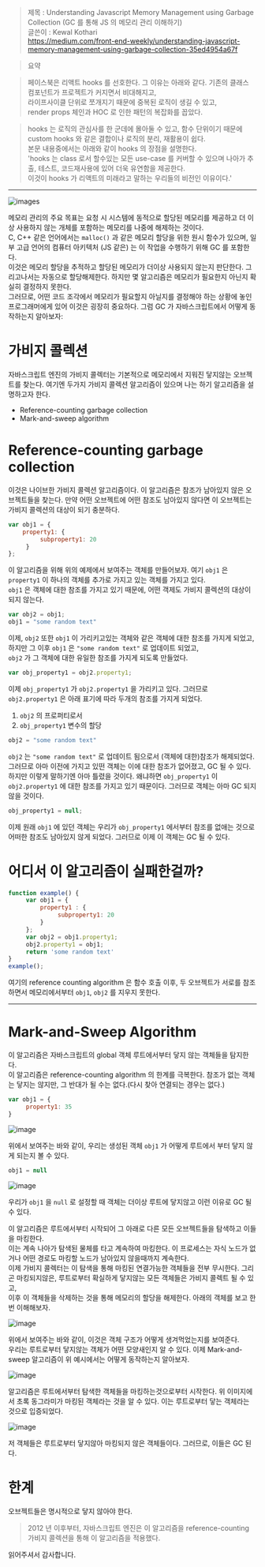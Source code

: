 > 제목 : Understanding Javascript Memory Management using Garbage Collection (GC 를 통해 JS 의 메모리 관리 이해하기)  
> 글쓴이 : Kewal Kothari  
> https://medium.com/front-end-weekly/understanding-javascript-memory-management-using-garbage-collection-35ed4954a67f  

> 요약

>
> 페이스북은 리액트 hooks 를 선호한다. 그 이유는 아래와 같다.
> 기존의 클래스 컴포넌트가 프로젝트가 커지면서 비대해지고,  
> 라이프사이클 단위로 쪼개지기 때문에 중복된 로직이 생길 수 있고,  
> render props 체인과 HOC 로 인한 패턴의 복잡화를 꼽았다.   

> hooks 는 로직의 관심사를 한 군데에 몰아둘 수 있고, 함수 단위이기 때문에 custom hooks 와 같은 결합이나 로직의 분리, 재활용이 쉽다.    
> 본문 내용중에서는 아래와 같이 hooks 의 장점을 설명한다.  
> 'hooks 는 class 로서 할수있는 모든 use-case 를 커버할 수 있으며 나아가 추출, 테스트, 코드재사용에 있어 더욱 유연함을 제공한다.  
> 이것이 hooks 가 리액트의 미래라고 말하는 우리들의 비전인 이유이다.'

---

![images](https://miro.medium.com/max/700/0*US4yPDoZAq8_44_H)

메모리 관리의 주요 목표는 요청 시 시스템에 동적으로 할당된 메모리를 제공하고 더 이상 사용하지 않는 개체를 포함하는 메모리를 나중에 해제하는 것이다.  
C, C++ 같은 언어에서는 `malloc()` 과 같은 메모리 할당을 위한 원시 함수가 있으며, 일부 고급 언어의 컴퓨터 아키텍처 (JS 같은) 는 이 작업을 수행하기 위해 GC 를 포함한다.  
이것은 메모리 할당을 추적하고 할당된 메모리가 더이상 사용되지 않는지 판단한다. 그리고나서는 자동으로 할당해제한다. 하지만 몇 알고리즘은 메모리가 필요한지 아닌지 확실히 결정하지 못한다.  
그러므로, 어떤 코드 조각에서 메모리가 필요할지 아닐지를 결정해야 하는 상황에 놓인 프로그래머에게 있어 이것은 굉장히 중요하다. 
그럼 GC 가 자바스크립트에서 어떻게 동작하는지 알아보자:

# 가비지 콜렉션

자바스크립트 엔진의 가비지 콜렉터는 기본적으로 메모리에서 지워진 닿지않는 오브젝트를 찾는다. 여기엔 두가지 가비지 콜렉션 알고리즘이 있으며 나는 하기 알고리즘을 설명하고자 한다.

- Reference-counting garbage collection
- Mark-and-sweep algorithm

# Reference-counting garbage collection

이것은 나이브한 가비지 콜렉션 알고리즘이다. 이 알고리즘은 참조가 남아있지 않은 오브젝트들을 찾는다. 만약 어떤 오브젝트에 어떤 참조도 남아있지 않다면 이 오브젝트는  
가비지 콜렉션의 대상이 되기 충분하다.

```javascript
var obj1 = {
    property1: {
         subproperty1: 20
     }
};
```

이 알고리즘을 위해 위의 예제에서 보여주는 객체를 만들어보자. 여기 `obj1` 은 `property1` 이 하나의 객체를 추가로 가지고 있는 객체를 가지고 있다.  
`obj1` 은 객체에 대한 참조를 가지고 있기 때문에, 어떤 객제도 가비지 콜렉션의 대상이 되지 않는다.

```javascript
var obj2 = obj1;
obj1 = "some random text"
```

이제, `obj2` 또한 `obj1` 이 가리키고있는 객체와 같은 객체에 대한 참조를 가지게 되었고, 하지만 그 이후 `obj1` 은 `"some random text"` 로 업데이트 되었고,  
`obj2` 가 그 객체에 대한 유일한 참조를 가지게 되도록 만들었다.

```javascript
var obj_property1 = obj2.property1;
```

이제 `obj_property1` 가 `obj2.property1` 을 가리키고 있다. 그러므로 `obj2.property1` 은 아래 표기에 따라 두개의 참조를 가지게 되었다.

1. `obj2` 의 프로퍼티로서
2. `obj_property1` 변수의 할당

```javascript
obj2 = "some random text"
```

`obj2` 는 `"some random text"` 로 업데이트 됨으로서 (객체에 대한)참조가 해제되었다. 그러므로 아마 이전에 가지고 있떤 객체는 이에 대한 참조가 없어졌고, GC 될 수 있다.  
하지만 이렇게 말하기엔 아마 틀렸을 것이다. 왜냐하면 `obj_property1` 이 `obj2.property1` 에 대한 참조를 가지고 있기 때문이다. 그러므로 객체는 아마 GC 되지 않을 것이다.

```javascript
obj_property1 = null;
``` 

이제 원래 `obj1` 에 있던 객체는 우리가 `obj_property1` 에서부터 참조를 없애는 것으로 어떠한 참조도 남아있지 않게 되었다. 그러므로 이제 이 객체는 GC 될 수 있다.

# 어디서 이 알고리즘이 실패한걸까?

```javascript
function example() {
     var obj1 = {
         property1 : {
              subproperty1: 20
         }
     };
     var obj2 = obj1.property1;
     obj2.property1 = obj1;
     return 'some random text'
}
example();
```

여기의 reference counting algorithm 은 함수 호출 이후, 두 오브젝트가 서로를 참조하면서 메모리에서부터 `obj1`, `obj2` 를 지우지 못한다.

---

# Mark-and-Sweep Algorithm

이 알고리즘은 자바스크립트의 global 객체 루트에서부터 닿지 않는 객체들을 탐지한다.  
이 알고리즘은 reference-counting algorithm 의 한계를 극복한다. 참조가 없는 객체는 닿지는 않지만, 그 반대가 될 수는 없다.(다시 찾아 연결되는 경우는 없다.)

```javascript
var obj1 = {
     property1: 35
}

```

![image](https://miro.medium.com/max/221/1*d-1V74jWR6gqkBxHhlom4A.png)

위에서 보여주는 바와 같이, 우리는 생성된 객체 `obj1` 가 어떻게 루트에서 부터 닿지 않게 되는지 볼 수 있다.

```javascript
obj1 = null
```

![image](https://miro.medium.com/max/520/1*Qc2ts7uiKU69rxLF5mYWcw.png)

우리가 `obj1` 을 `null` 로 설정할 때 객체는 더이상 루트에 닿지않고 이런 이유로 GC 될 수 있다.

이 알고리즘은 루트에서부터 시작되어 그 아래로 다른 모든 오브젝트들을 탐색하고 이들을 마킹한다.  
이는 계속 나아가 탐색된 물체를 타고 계속하여 마킹한다. 이 프로세스는 자식 노드가 없거나 어떤 경로도 마킹할 노드가 남아있지 않을때까지 계속한다.  
이제 가비지 콜렉터는 이 탐색을 통해 마킹된 연결가능한 객체들을 전부 무시한다. 그리곤 마킹되지않은, 루트로부터 확실하게 닿지않는 모든 객체들은 가비지 콜렉트 될 수 있고,  
이후 이 객체들을 삭제하는 것을 통해 메모리의 할당을 해제한다. 아래의 객체를 보고 한번 이해해보자.

![image](https://miro.medium.com/max/700/1*xndeuwtgCays2lrx2OKoMQ.png)

위에서 보여주는 바와 같이, 이것은 객체 구조가 어떻게 생겨먹었는지를 보여준다.  
우리는 루트로부터 닿지않는 객체가 어떤 모양새인지 알 수 있다. 이제 Mark-and-sweep 알고리즘이 위 예시에서는 어떻게 동작하는지 알아보자.

![image](https://miro.medium.com/max/700/1*TRr31SbiGWjPHnOwC1oB3w.png)

알고리즘은 루트에서부터 탐색한 객체들을 마킹하는것으로부터 시작한다. 위 이미지에서 초록 동그라미가 마킹된 객체라는 것을 알 수 있다. 이는 루트로부터 닿는 객체라는 것으로 입증되었다.

![image](https://miro.medium.com/max/700/1*oRCgCwBeCTfS457p43_hPg.png)

저 객체들은 루트로부터 닿지않아 마킹되지 않은 객체들이다. 그러므로, 이들은 GC 된다.

# 한계

오브젝트들은 명시적으로 닿지 않아야 한다.

> 2012 년 이후부터, 자바스크립트 엔진은 이 알고리즘을 reference-counting 가비지 콜렉션을 통해 이 알고리즘을 적용했다.

읽어주셔서 감사합니다.
